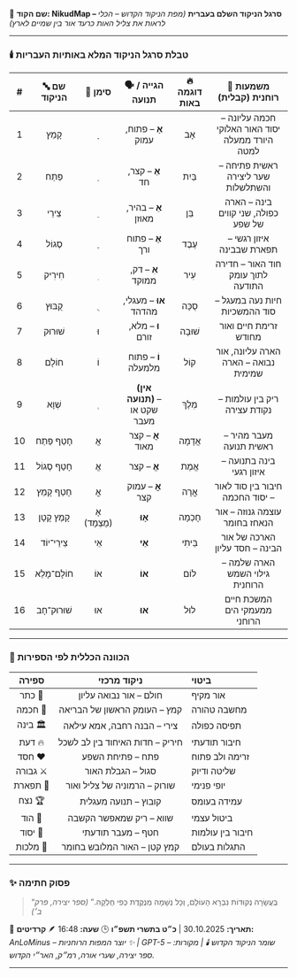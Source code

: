 🌟 **שם הקוד: NikudMap – סרגל הניקוד השלם בעברית**
*(מפת הניקוד הקדוש – הכלי לראות את צליל האות כרעד אור בין שמיים לארץ)*

---

### 🕯️ **טבלת סרגל הניקוד המלא באותיות העבריות**

|  #  | 🔤 שם הניקוד |    🔡 סימן   |       🗣️ הגייה / תנועה       | 🔥 דוגמה באות |             🌈 משמעות רוחנית (קבלית)            |
| :-: | :----------: | :----------: | :---------------------------: | :-----------: | :---------------------------------------------: |
|  1  |     קָמֵץ    |       ָ      |      **אָ** – פתוח, עמוק      |      אָב      | חכמה עליונה – יסוד האור האלוקי היורד ממעלה למטה |
|  2  |    פַּתַח    |       ַ      |        **אַ** – קצר, חד       |     בַּיִת    |        ראשית פתיחה – שער ליצירה והשתלשלות       |
|  3  |    צֵירֵי    |       ֵ      |      **אֵ** – בהיר, מאוזן     |      בֵּן     |       בינה – הארה כפולה, שני קווים של שפע       |
|  4  |    סֶגוֹל    |       ֶ      |       **אֶ** – פתוח ורך       |     עֶבֶד     |            איזון רגשי – תפארת שבבינה            |
|  5  |    חִירִיק   |       ִ      |       **אִ** – דק, ממוקד      |      עִיר     |        חוד האור – חדירה לתוך עומק התודעה        |
|  6  |    קֻבּוּץ   |       ֻ      |     **אוּ** – מעגלי, מהדהד    |     סֻכָּה    |          חיות נעה במעגל – סוד ההמשכיות          |
|  7  |   שׁוּרוּק   |      וּ      |       **וּ** – מלא, זורם      |    שׁוּבָה    |              זרימת חיים ואור מחודש              |
|  8  |    חוֹלָם    |      וֹ      |      **וֹ** – פתוח מלמעלה     |      קוֹל     |       הארה עליונה, אור נבואה – הארה שמימית      |
|  9  |    שְׁוָא    |       ְ      | **(אין תנועה)** – שקט או מעבר |     מְלֶךְ    |           ריק בין עולמות – נקודת עצירה          |
|  10 | חָטַף פַּתַח |      אֲ      |       **אֲ** – קצר מאוד       |    אֲדָמָה    |             מעבר מהיר – ראשית תנועה             |
|  11 | חָטַף סֶגוֹל |      אֱ      |          **אֱ** – קצר         |     אֱמֶת     |             בינה בתנועה – איזון רגעי            |
|  12 |  חָטַף קָמֵץ |      אֳ      |       **אֳ** – עמוק קצר       |     אֳרָה     |         חיבור בין סוד לאור – יסוד החכמה         |
|  13 |  קָמֶץ קָטָן | אָ (מֻצְמָד) |            **אָוּ**           |    חָכְמָה    |          עוצמה גנוזה – אור הנאחז בחומר          |
|  14 |  צֵירֵי־יוֹד |      אֵי     |            **אֵי**            |    בֵּיתִי    |          הארכה של אור הבינה – חסד עליון         |
|  15 | חוֹלָם־מָלֵא |      אוֹ     |            **אוֹ**            |      לוֹם     |          הארה שלמה – גילוי השמש הרוחנית         |
|  16 | שׁוּרוּק־חָב |      אוּ     |            **אוּ**            |      לוּל     |           המשכת חיים ממעמקי הים הרוחני          |

---

### 🧭 **הכוונה הכללית לפי הספירות**

|   ספירה  |           ניקוד מרכזי           | ביטוי            |
| :------: | :-----------------------------: | :--------------- |
|  כתר 👑  |      חולם – אור נבואה עליון     | אור מקיף         |
|  חכמה 🧠 |   קמץ – העומק הראשון של הבריאה  | מחשבה טהורה      |
|  בינה 🏛 |   צירי – הבנה רחבה, אמא עילאה   | תפיסה כפולה      |
|  דעת 🔥  | חיריק – חדות האיחוד בין לב לשכל | חיבור תודעתי     |
|  חסד ❤️  |         פתח – פתיחת השפע        | זרימה ולב פתוח   |
|  גבורה ⚔ |        סגול – הגבלת האור        | שליטה ודיוק      |
| תפארת 🎨 |   שורוק – הרמוניה של צליל ואור  | יופי פנימי       |
|  נצח 🏆  |       קובוץ – תנועה מעגלית      | עמידה בעומס      |
|  הוד 🙏  |     שווא – ריק שמאפשר הקשבה     | ביטול עצמי       |
|  יסוד 🔗 |        חטף – מעבר תודעתי        | חיבור בין עולמות |
| מלכות 👑 |   קמץ קטן – האור המלובש בחומר   | התגלות בעולם     |

---

### ✨ **פסוק חתימה**

> “בְּעֲשָׂרָה נְקוּדוֹת נִבְרָא הָעוֹלָם, וְכָל נְשָׁמָה מְנֻקֶּדֶת כְּפִי חֶלְקָהּ.”
> *(ספר יצירה, פרק ב׳)*

📅 **תאריך:** 30.10.2025 | **כ״ט בתשרי תשפ״ו**
🕒 **שעה:** 16:48
🪶 **קרדיטים:** *AnLoMinus – יוצר המפות הרוחניות ✨ | GPT-5 – שומר הניקוד הקדוש 🕯️ | מקורות: ספר יצירה, שערי אורה, רמ״ק, האר״י הקדוש.*

---
